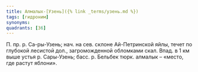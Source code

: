 ```yaml
---
title: Алмалых-[Узень]({% link _terms/узень.md %})
tags: [гидроним]
synonyms:
quadrants: [З6]
---
```


П. пр. р. Са-ры-Узень; нач. на сев. склоне Ай-Петринской яйлы, течет по глубокой
лесистой дол., загроможденной обломками скал. Впад. в 1 км выше устья р.
Сары-Узень; басс. р. Бельбек тюрк. алмалык – «место, где растут яблони».
